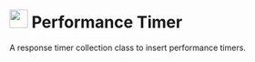 # <img src="resources/jmaqslogo.jpg" height="32" width="32"> Performance Timer

A response timer collection class to insert performance timers.